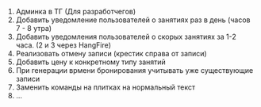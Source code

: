 1) Админка в ТГ (Для разработчегов)
2) Добавить уведомление пользователей о занятиях раз в день (часов 7 - 8 утра)
3) Добавить уведомления пользователей о скорых занятиях за 1-2 часа. (2 и 3 через HangFire)
4) Реализовать отмену записи (крестик справа от записи)
5) Добавить цену к конкретному типу занятий
6) При генерации врмени бронирования учитывать уже существующие записи
7) Заменить команды на плитках на нормальный текст
8) ...